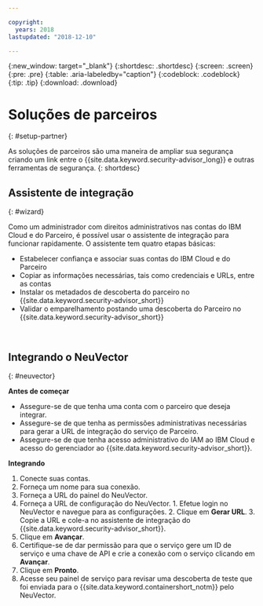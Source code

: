 ```yaml
---

copyright:
  years: 2018
lastupdated: "2018-12-10"

---
```


{:new_window: target="_blank"}
{:shortdesc: .shortdesc}
{:screen: .screen}
{:pre: .pre}
{:table: .aria-labeledby="caption"}
{:codeblock: .codeblock}
{:tip: .tip}
{:download: .download}

# Soluções de parceiros
{: #setup-partner}

As soluções de parceiros são uma maneira de ampliar sua segurança criando um link entre o {{site.data.keyword.security-advisor_long}} e outras ferramentas de segurança.
{: shortdesc}

## Assistente de integração
{: #wizard}

Como um administrador com direitos administrativos nas contas do IBM Cloud e do Parceiro, é possível usar o assistente de integração para funcionar rapidamente. O assistente tem quatro etapas básicas:

* Estabelecer confiança e associar suas contas do IBM Cloud e do Parceiro
* Copiar as informações necessárias, tais como credenciais e URLs, entre as contas
* Instalar os metadados de descoberta do parceiro no {{site.data.keyword.security-advisor_short}}
* Validar o emparelhamento postando uma descoberta do Parceiro no {{site.data.keyword.security-advisor_short}}

</br>

## Integrando o NeuVector
{: #neuvector}

**Antes de começar**

* Assegure-se de que tenha uma conta com o parceiro que deseja integrar.
* Assegure-se de que tenha as permissões administrativas necessárias para gerar a URL de integração do serviço de Parceiro.
* Assegure-se de que tenha acesso administrativo do IAM ao IBM Cloud e acesso do gerenciador ao {{site.data.keyword.security-advisor_short}}.

**Integrando**

1. Conecte suas contas.
  1. Forneça um nome para sua conexão.
  2. Forneça a URL do painel do NeuVector.
  3. Forneça a URL de configuração do NeuVector.
    1. Efetue login no NeuVector e navegue para as configurações.
    2. Clique em **Gerar URL**.
    3. Copie a URL e cole-a no assistente de integração do {{site.data.keyword.security-advisor_short}}.
  4. Clique em **Avançar**.
3. Certifique-se de dar permissão para que o serviço gere um ID de serviço e uma chave de API e crie a conexão com o serviço clicando em **Avançar**.
4. Clique em **Pronto**.
5. Acesse seu painel de serviço para revisar uma descoberta de teste que foi enviada para o {{site.data.keyword.containershort_notm}} pelo NeuVector.

